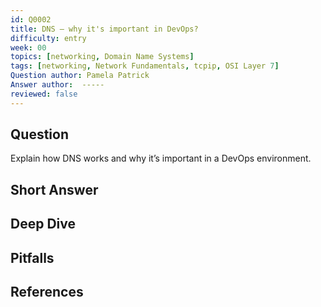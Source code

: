 ```yaml
---
id: Q0002
title: DNS — why it's important in DevOps?
difficulty: entry
week: 00
topics: [networking, Domain Name Systems]
tags: [networking, Network Fundamentals, tcpip, OSI Layer 7]
Question author: Pamela Patrick
Answer author:  -----
reviewed: false
---
```


## Question
Explain how DNS works and why it’s important in a DevOps environment.

## Short Answer


## Deep Dive


## Pitfalls


## References

